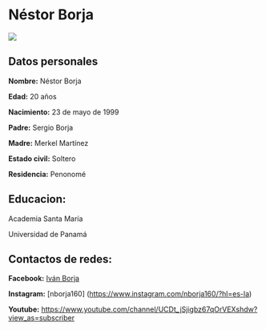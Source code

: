 # Néstor Borja

<img src="https://scontent.fpac1-1.fna.fbcdn.net/v/t1.0-9/72611580_2437120733031995_3044936975967584256_n.jpg?_nc_cat=105&_nc_oc=AQlDTWB15EcWmX4ToYy8Snrl031SqHNSj05COnX-jdUZn3eBCF5tCgRgOHItqoV_yZk&_nc_ht=scontent.fpac1-1.fna&oh=abc4df1efc84184f3bc6af5aa77665d3&oe=5E3CF68E">

## **Datos personales**

**Nombre:** Néstor Borja


**Edad:** 20 años

**Nacimiento:** 23 de mayo de 1999

**Padre:** Sergio Borja

**Madre:** Merkel Martínez

**Estado civil:** Soltero

**Residencia:** Penonomé

## **Educacion:** 

Academia Santa María

Universidad de Panamá

## **Contactos de redes:**

**Facebook:** [Iván Borja](https://www.facebook.com/ivan.borja.566/)

**Instagram:** [nborja160] (https://www.instagram.com/nborja160/?hl=es-la)

**Youtube:** https://www.youtube.com/channel/UCDt_jSjigbz67qOrVEXshdw?view_as=subscriber








